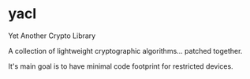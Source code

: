 # yacl
Yet Another Crypto Library

A collection of lightweight cryptographic algorithms... patched together.

It's main goal is to have minimal code footprint for restricted devices.
